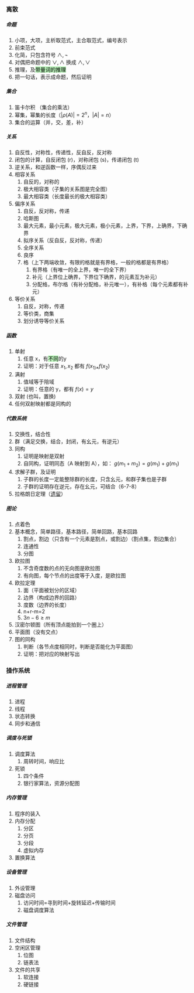 ### 离散
##### 命题
1. 小项，大项，主析取范式，主合取范式，编号表示
2. 前束范式
3. 化简，只包含符号 $\wedge,\neg$
4. 对偶把命题中的 $\vee,\wedge$ 换成 $\wedge,\vee$
5. 推理，及<mark style="background: #b8f3b8;">带量词的推理</mark>
6. 把一句话，表示成命题，然后证明
##### 集合
1. 笛卡尔积 （集合的乘法）
2. 幂集，幂集的长度（$|\rho(A)|=2^n$，$|A|=n$）
3. 集合的运算（并，交，差，补）
##### 关系
1. 自反性，对称性，传递性，反自反，反对称
2. 闭包的计算，自反闭包 (r)，对称闭包 (s)，传递闭包 (t)
3. 逆关系，和逆函数一样，序偶反过来
4. 相容关系
	1. 自反的，对称的
	2. 极大相容类（子集的关系图是完全图）
	3. 最大相容类（长度最长的极大相容类）
5. 偏序关系
	1. 自反，反对称，传递
	2. 哈斯图
	3. 最大元素，最小元素，极大元素，极小元素，上界，下界，上确界，下确界
	4. 拟序关系（反自反，反对称，传递）
	5. 全序关系
	6. 良序
	7. 格（上下两端收敛，有限的格就是有界格，一般的格都是有界格）
		1. 有界格（有唯一的全上界，唯一的全下界）
		2. 补元（上界位上确界，下界位下确界，的元素互为补元）
		3. 分配格，布尔格（有补分配格，补元唯一），有补格（每个元素都有补元）
6. 等价关系
	1. 自反，对称，传递
	2. 等价类，商集
	3. 划分诱导等价关系
##### 函数
1. 单射
	1. 任意 x，有<mark style="background: #b8f3b8;">不同</mark>的y
	2. 证明：对于任意 $x_1,x_2$ 都有 $f (x_{1)\ne}f(x_2)$
2. 满射
	1. 值域等于陪域
	2. 证明：任意的 y，都有 $f(x)=y$
3. 双射 (也叫，置换)
4. 任何双射映射都是同构的
##### 代数系统
1. 交换性，结合性
2. 群（满足交换，结合，封闭，有幺元，有逆元）
3. 同构
	1. 证明是映射是双射
	2. 自同构，证明同态（A 映射到 A），如： $g(m_1+m_2)=g(m_1)+g(m_1)$
4. 求解子群，及证明
	1. 子群的长度一定能整除群的长度，只含幺元，和群子集也是子群
	2. 子群的证明存在逆元，存在幺元，可结合（6-7-8）
5. 拉格朗日定理（[遗留](遗留.md#^yln455)）
##### 图论
1. 点着色
2. 基本概念，简单路径，基本路径，简单回路，基本回路
	1. 割点，割边（只含有一个元素是割点，或割边）（割点集，割边集合）
	2. 连通性
	3. 分图
3. 欧拉图
	1. 不含奇度数的点的无向图是欧拉图
	2. 有向图，每个节点的出度等于入度，是欧拉图
4. 欧拉定理
	1. 面（平面被划分的区域）
	2. 边界（构成边界的回路）
	3. 度数（边界的长度）
	4. n+r-m=2
	5. $3n-6\ge m$
5. 汉密尔顿图（所有顶点能拍到一个圈上）
6. 平面图（没有交点）
7. 图的同构
	1. 判断（各节点度相同时，判断是否能化为平面图）
	2. 证明：把对应的映射写出


### 操作系统
##### 进程管理
1. 进程
2. 线程
3. 状态转换
4. 同步和通信
##### 调度与死锁
1. 调度算法
	1. 周转时间，响应比
2. 死锁
	1. 四个条件
	2. 银行家算法，资源分配图
##### 内存管理
1. 程序的装入
2. 内存分配
	1. 分区
	2. 分页
	3. 分段
	4. 虚拟内存
3. 置换算法
##### 设备管理
1. 外设管理
2. 磁盘访问
	1. 访问时间=寻到时间+旋转延迟+传输时间
	2. 磁盘调度算法
##### 文件管理
1. 文件结构
2. 空闲区管理
	1. 位图
	2. 链表法
3. 文件的共享
	1. 软连接
	2. 硬链接


